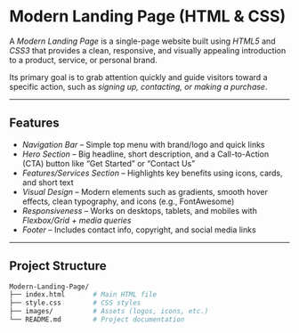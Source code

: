 # Modern Landing Page (HTML & CSS)

A *Modern Landing Page* is a single-page website built using *HTML5* and *CSS3* that provides a clean, responsive, and visually appealing introduction to a product, service, or personal brand.  

Its primary goal is to grab attention quickly and guide visitors toward a specific action, such as *signing up, contacting, or making a purchase*.

---

## Features

- *Navigation Bar* – Simple top menu with brand/logo and quick links  
- *Hero Section* – Big headline, short description, and a Call-to-Action (CTA) button like “Get Started” or “Contact Us”  
- *Features/Services Section* – Highlights key benefits using icons, cards, and short text  
- *Visual Design* – Modern elements such as gradients, smooth hover effects, clean typography, and icons (e.g., FontAwesome)  
- *Responsiveness* – Works on desktops, tablets, and mobiles with *Flexbox/Grid + media queries*  
- *Footer* – Includes contact info, copyright, and social media links  

---

## Project Structure

```bash
Modern-Landing-Page/
├── index.html       # Main HTML file
├── style.css        # CSS styles
├── images/          # Assets (logos, icons, etc.)
└── README.md        # Project documentation
